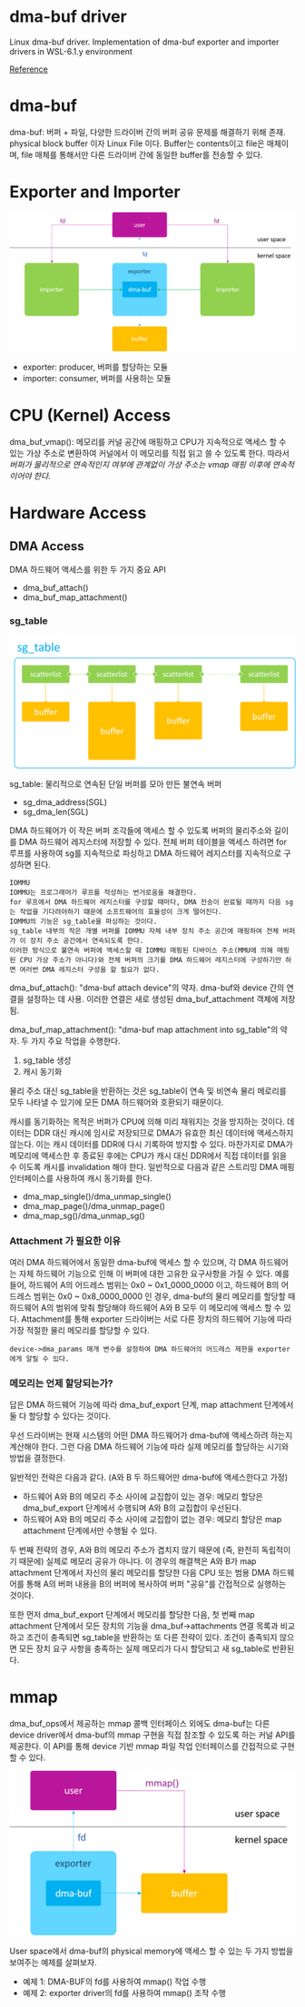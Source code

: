 # dma-buf driver
Linux dma-buf driver.
Implementation of dma-buf exporter and importer drivers in WSL-6.1.y environment

[Reference](https://blog.csdn.net/hexiaolong2009/article/details/102596744)


# dma-buf
dma-buf: 버퍼 + 파일, 다양한 드라이버 간의 버퍼 공유 문제를 해결하기 위해 존재. physical block buffer 이자 Linux File 이다. Buffer는 contents이고 file은 매체이며, file 매체를 통해서만 다른 드라이버 간에 동일한 buffer를 전송할 수 있다.


# Exporter and Importer
![alt text](images/exporter_importer.png)


 * exporter: producer, 버퍼를 할당하는 모듈
 * importer: consumer, 버퍼를 사용하는 모듈


# CPU (Kernel) Access
dma_buf_vmap(): 메모리를 커널 공간에 매핑하고 CPU가 지속적으로 액세스 할 수 있는 가상 주소로 변환하여 커널에서 이 메모리를 직접 읽고 쓸 수 있도록 한다. 따라서 *버퍼가 물리적으로 연속적인지 여부에 관계없이 가상 주소는 vmap 매핑 이후에 연속적이어야 한다.*


# Hardware Access
## DMA Access
DMA 하드웨어 액세스를 위한 두 가지 중요 API
 * dma_buf_attach()
 * dma_buf_map_attachment()


### sg_table
![alt text](images/sg_table.png)

sg_table: 물리적으로 연속된 단일 버퍼를 모아 만든 불연속 버퍼
 * sg_dma_address(SGL)
 * sg_dma_len(SGL)

DMA 하드웨어가 이 작은 버퍼 조각들에 액세스 할 수 있도록 버퍼의 물리주소와 길이를 DMA 하드웨어 레지스터에 저장할 수 있다.
전체 버퍼 테이블을 액세스 하려면 for 루프를 사용하여 sg를 지속적으로 파싱하고 DMA 하드웨어 레지스터를 지속적으로 구성하면 된다.
```
IOMMU
IOMMU는 프로그래머가 루프를 작성하는 번거로움을 해결한다.
for 루프에서 DMA 하드웨어 레지스터를 구성할 때마다, DMA 전송이 완료될 때까지 다음 sg는 작업을 기다려야하기 떄문에 소프트웨어의 효율성이 크게 떨어진다.
IOMMU의 기능은 sg_table을 파싱하는 것이다.
sg_table 내부의 작은 개별 버퍼를 IOMMU 자체 내부 장치 주소 공간에 매핑하여 전체 버퍼가 이 장치 주소 공간에서 연속되도록 한다.
이러한 방식으로 불연속 버퍼에 액세스할 때 IOMMU 매핑된 디바이스 주소(MMU에 의해 매핑된 CPU 가상 주소가 아니다)와 전체 버퍼의 크기를 DMA 하드웨어 레지스터에 구성하기만 하면 여러번 DMA 레지스터 구성을 할 필요가 없다.
```



dma_buf_attach():
"dma-buf attach device"의 약자. dma-buf와 device 간의 연결을 설정하는 데 사용.
이러한 연결은 새로 생성된 dma_buf_attachment 객체에 저장됨.


dma_buf_map_attachment():
"dma-buf map attachment into sg_table"의 약자. 두 가지 주요 작업을 수행한다.
  1. sg_table 생성
  2. 캐시 동기화

물리 주소 대신 sg_table을 반환하는 것은 sg_table이 연속 및 비연속 물리 메로리를 모두 나타낼 수 있기에 모든 DMA 하드웨어와 호환되기 때문이다.

캐시를 동기화하는 목적은 버퍼가 CPU에 의해 미리 채워지는 것을 방지하는 것이다.
데이터는 DDR 대신 캐시에 임시로 저장되므로 DMA가 유효한 최신 데이터에 액세스하지 않는다.
이는 캐시 데이터를 DDR에 다시 기록하여 방지할 수 있다.
마찬가지로 DMA가 메모리에 액세스한 후 종료된 후에는 CPU가 캐시 대신 DDR에서 직접 데이터를 읽을 수 이도록 캐시를 invalidation 해야 한다.
일반적으로 다음과 같은 스트리밍 DMA 매핑 인터페이스를 사용하여 캐시 동기화를 한다.
* dma_map_single()/dma_unmap_single()
* dma_map_page()/dma_unmap_page()
* dma_map_sg()/dma_unmap_sg()

### Attachment 가 필요한 이유
여러 DMA 하드웨어에서 동일한 dma-buf에 액세스 할 수 있으며, 각 DMA 하드웨어는 자체 하드웨어 기능으로 인해 이 버퍼에 대한 고유한 요구사항을 가질 수 있다.
예를 들어, 하드웨어 A의 어드레스 범위는 0x0 ~ 0x1_0000_0000 이고, 하드웨어 B의 어드레스 범위는 0x0 ~ 0x8_0000_0000 인 경우,
dma-buf의 물리 메모리를 할당할 때 하드웨어 A의 범위에 맞춰 할당해야 하드웨어 A와 B 모두 이 메모리에 액세스 할 수 있다.
Attachment를 통해 exporter 드라이버는 서로 다른 장치의 하드웨어 기능에 따라 가장 적절한 물리 메모리를 할당할 수 있다.
```
device->dma_params 매개 변수를 설정하여 DMA 하드웨어의 어드레스 제한을 exporter 에게 알릴 수 있다.
```

### 메모리는 언제 할당되는가?
답은 DMA 하드웨어 기능에 따라 dma_buf_export 단계, map attachment 단계에서 둘 다 할당할 수 있다는 것이다.

우선 드라이버는 현재 시스템의 어떤 DMA 하드웨어가 dma-buf에 액세스하려 하는지 계산해야 한다.
그런 다음 DMA 하드웨어 기능에 따라 실제 메모리를 할당하는 시기와 방법을 결정한다.

일반적인 전략은 다음과 같다. (A와 B 두 하드웨어만 dma-buf에 액세스한다고 가정)

  * 하드웨어 A와 B의 메모리 주소 사이에 교집합이 있는 경우: 메모리 할당은 dma_buf_export 단계에서 수행되며 A와 B의 교집합이 우선된다.
  * 하드웨어 A와 B의 메모리 주소 사이에 교집합이 없는 경우: 메모리 할당은 map attachment 단계에서만 수행될 수 있다.

두 번째 전략의 경우, A와 B의 메모리 주소가 겹치지 않기 때문에 (즉, 완전히 독립적이기 때문에) 실제로 메모리 공유가 아니다.
이 경우의 해결책은 A와 B가 map attachment 단계에서 자신의 물리 메모리를 할당한 다음 CPU 또는 범용 DMA 하드웨어를 통해 A의 버퍼 내용을 B의 버퍼에 복사하여 버퍼 "공유"를 간접적으로 실행하는 것이다.

또한 먼저 dma_buf_export 단계에서 메모리를 할당한 다음, 첫 번째 map attachment 단계에서 모든 장치의 기능을 dma_buf->attachments 연결 목록과 비교하고
조건이 충족되면 sg_table을 반환하는 또 다른 전략이 있다. 조건이 충족되지 않으면 모든 장치 요구 사항을 충족하는 실제 메모리가 다시 할당되고 새 sg_table로 반환된다.

# mmap
dma_buf_ops에서 제공하는 mmap 콜백 인터페이스 외에도 dma-buf는 다른 device driver에서 dma-buf의 mmap 구현을 직접 참조할 수 있도록 하는 커널 API를 제공한다. 이 API를 통해 device 기반 mmap 파일 작업 인터페이스를 간접적으로 구현할 수 있다.


![alt text](images/mmap.png)

User space에서 dma-buf의 physical memory에 액세스 할 수 있는 두 가지 방법을 보여주는 예제를 살펴보자.

 * 예제 1: DMA-BUF의 fd를 사용하여 mmap() 작업 수행
 * 예제 2: exporter driver의 fd를 사용하여 mmap() 조작 수행
